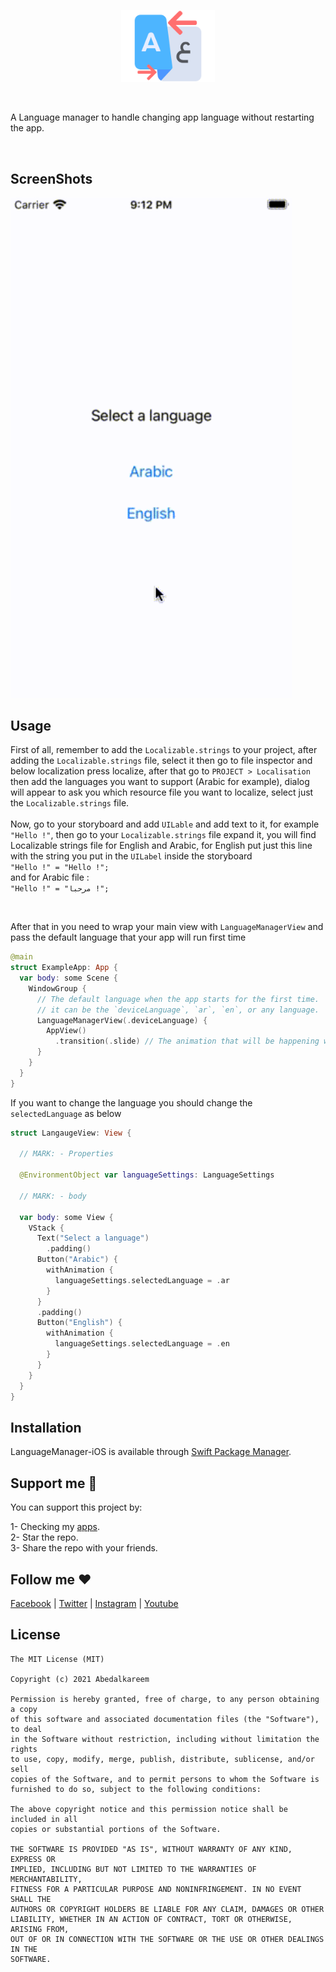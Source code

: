 <p align="center">
<img src="https://raw.githubusercontent.com/Abedalkareem/LanguageManager-SwiftUI/main/Images/logo.png"  width="150">  </center>
</p>
<br>

A Language manager to handle changing app language without restarting the app.

<br>


## ScreenShots

<img src="https://raw.githubusercontent.com/Abedalkareem/LanguageManager-SwiftUI/main/Images/lagnaugemanager.gif"  width="450">

## Usage

First of all, remember to add the ```Localizable.strings``` to your project, after adding the ```Localizable.strings``` file, select it then go to file inspector and below localization press localize, after that go to ```PROJECT > Localisation```  then add the languages you want to support (Arabic for example), dialog will appear to ask you which resource file you want to localize, select just the ```Localizable.strings``` file. <br>  <br>
Now, go to your storyboard and add ```UILable``` and add text to it, for example ```"Hello !"```, then go to your ```Localizable.strings``` file expand it, you will find Localizable strings file for English and Arabic, for English put just this line with the string you put in the ```UILabel``` inside the storyboard   <br>
```"Hello !" = "Hello !";```  <br>
and for Arabic file :  <br>
```"Hello !" = "مرحبا !";```  <br>


<br>

After that in you need to wrap your main view with ```LanguageManagerView``` and pass the default language that your app will run first time

```swift
@main
struct ExampleApp: App {
  var body: some Scene {
    WindowGroup {
      // The default language when the app starts for the first time.
      // it can be the `deviceLanguage`, `ar`, `en`, or any language.
      LanguageManagerView(.deviceLanguage) {
        AppView()
          .transition(.slide) // The animation that will be happening when the language change.
      }
    }
  }
}
```

If you want to change the language you should change the ```selectedLanguage``` as below

```swift
struct LangaugeView: View {
  
  // MARK: - Properties
  
  @EnvironmentObject var languageSettings: LanguageSettings
  
  // MARK: - body
  
  var body: some View {
    VStack {
      Text("Select a language")
        .padding()
      Button("Arabic") {
        withAnimation {
          languageSettings.selectedLanguage = .ar
        }
      }
      .padding()
      Button("English") {
        withAnimation {
          languageSettings.selectedLanguage = .en
        }
      }
    }
  }
}
```

## Installation

LanguageManager-iOS is available through [Swift Package Manager](https://developer.apple.com/documentation/xcode/adding_package_dependencies_to_your_app).

## Support me 🚀

You can support this project by:  

1- Checking my [apps](https://apps.apple.com/us/developer/id928910207).  
2- Star the repo.  
3- Share the repo with your friends.  

## Follow me ❤️

[Facebook](https://www.facebook.com/Abedalkareem.Omreyh/) | [Twitter](http://twitter.com/abedalkareemomr) | [Instagram](http://instagram.com/abedalkareemomreyh/) | [Youtube](https://www.youtube.com/user/AbedalkareemOmreyh)

## License

```
The MIT License (MIT)

Copyright (c) 2021 Abedalkareem

Permission is hereby granted, free of charge, to any person obtaining a copy
of this software and associated documentation files (the "Software"), to deal
in the Software without restriction, including without limitation the rights
to use, copy, modify, merge, publish, distribute, sublicense, and/or sell
copies of the Software, and to permit persons to whom the Software is
furnished to do so, subject to the following conditions:

The above copyright notice and this permission notice shall be included in all
copies or substantial portions of the Software.

THE SOFTWARE IS PROVIDED "AS IS", WITHOUT WARRANTY OF ANY KIND, EXPRESS OR
IMPLIED, INCLUDING BUT NOT LIMITED TO THE WARRANTIES OF MERCHANTABILITY,
FITNESS FOR A PARTICULAR PURPOSE AND NONINFRINGEMENT. IN NO EVENT SHALL THE
AUTHORS OR COPYRIGHT HOLDERS BE LIABLE FOR ANY CLAIM, DAMAGES OR OTHER
LIABILITY, WHETHER IN AN ACTION OF CONTRACT, TORT OR OTHERWISE, ARISING FROM,
OUT OF OR IN CONNECTION WITH THE SOFTWARE OR THE USE OR OTHER DEALINGS IN THE
SOFTWARE.
```
